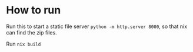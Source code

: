 # How to run

Run this to start a static file server `python -m http.server 8000`, so that nix can find the zip files.

Run `nix build`

